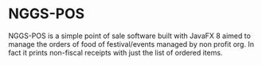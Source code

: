 # NGGS-POS

NGGS-POS is a simple point of sale software built with JavaFX 8 aimed to manage the orders of food of festival/events managed by non profit org. In fact it prints non-fiscal receipts with just the list of ordered items.


